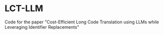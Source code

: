 # LCT-LLM
Code for the paper "Cost-Efficient Long Code Translation using LLMs while Leveraging Identifier Replacements"
